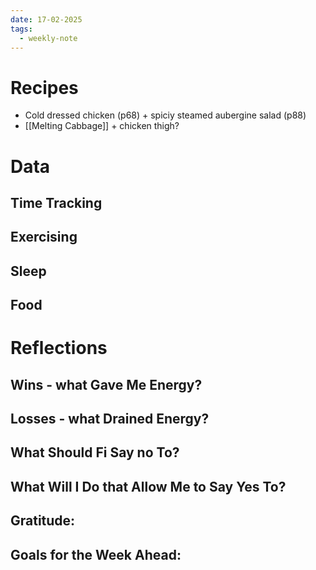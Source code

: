```yaml
---
date: 17-02-2025
tags:
  - weekly-note
---
```

# Recipes
- Cold dressed chicken (p68) + spiciy steamed aubergine salad (p88)
- [[Melting Cabbage]] + chicken thigh?
# Data
## Time Tracking


## Exercising

## Sleep

## Food
# Reflections
## Wins - what Gave Me Energy?

## Losses - what Drained Energy?

## What Should Fi Say no To?

## What Will I Do that Allow Me to Say Yes To?

## Gratitude:
## Goals for the Week Ahead: